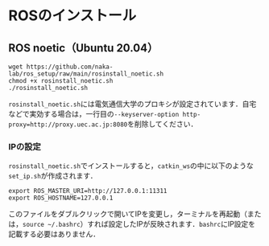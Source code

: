 # ROSのインストール

## ROS noetic（Ubuntu 20.04）
```
wget https://github.com/naka-lab/ros_setup/raw/main/rosinstall_noetic.sh
chmod +x rosinstall_noetic.sh 
./rosinstall_noetic.sh
```
`rosinstall_noetic.sh`には電気通信大学のプロキシが設定されています．自宅などで実効する場合は，一行目の`--keyserver-option http-proxy=http://proxy.uec.ac.jp:8080`を削除してください．

### IPの設定
`rosinstall_noetic.sh`でインストールすると，`catkin_ws`の中に以下のような`set_ip.sh`が作成されます．
```
export ROS_MASTER_URI=http://127.0.0.1:11311
export ROS_HOSTNAME=127.0.0.1
```
このファイルをダブルクリックで開いてIPを変更し，ターミナルを再起動（または，`source ~/.bashrc`）すれば設定したIPが反映されます．`bashrc`にIP設定を記載する必要はありません．
